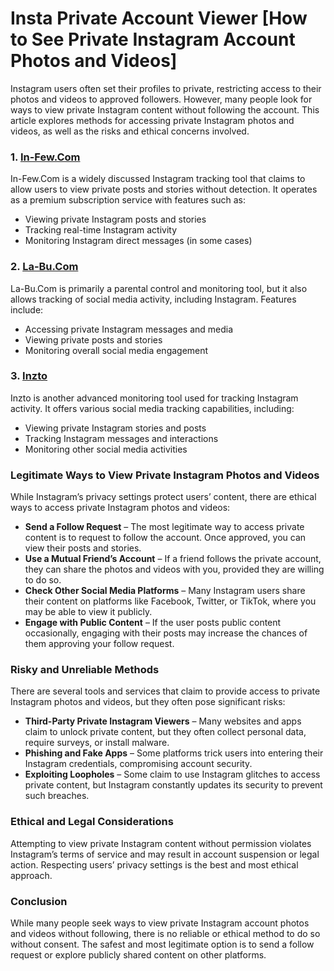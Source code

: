 # **Insta Private Account Viewer [How to See Private Instagram Account Photos and Videos]**

Instagram users often set their profiles to private, restricting access to their photos and videos to approved followers. However, many people look for ways to view private Instagram content without following the account. This article explores methods for accessing private Instagram photos and videos, as well as the risks and ethical concerns involved.
### 1. **[In-Few.Com](https://in-few.com/)**
In-Few.Com is a widely discussed Instagram tracking tool that claims to allow users to view private posts and stories without detection. It operates as a premium subscription service with features such as:
- Viewing private Instagram posts and stories
- Tracking real-time Instagram activity
- Monitoring Instagram direct messages (in some cases)

### 2. **[La-Bu.Com](https://la-bu.com/)**
La-Bu.Com is primarily a parental control and monitoring tool, but it also allows tracking of social media activity, including Instagram. Features include:
- Accessing private Instagram messages and media
- Viewing private posts and stories
- Monitoring overall social media engagement

### 3. **[Inzto](https://inzto.com/)**
Inzto is another advanced monitoring tool used for tracking Instagram activity. It offers various social media tracking capabilities, including:
- Viewing private Instagram stories and posts
- Tracking Instagram messages and interactions
- Monitoring other social media activities


### Legitimate Ways to View Private Instagram Photos and Videos

While Instagram’s privacy settings protect users’ content, there are ethical ways to access private Instagram photos and videos:

- **Send a Follow Request** – The most legitimate way to access private content is to request to follow the account. Once approved, you can view their posts and stories.
- **Use a Mutual Friend’s Account** – If a friend follows the private account, they can share the photos and videos with you, provided they are willing to do so.
- **Check Other Social Media Platforms** – Many Instagram users share their content on platforms like Facebook, Twitter, or TikTok, where you may be able to view it publicly.
- **Engage with Public Content** – If the user posts public content occasionally, engaging with their posts may increase the chances of them approving your follow request.

### Risky and Unreliable Methods

There are several tools and services that claim to provide access to private Instagram photos and videos, but they often pose significant risks:

- **Third-Party Private Instagram Viewers** – Many websites and apps claim to unlock private content, but they often collect personal data, require surveys, or install malware.
- **Phishing and Fake Apps** – Some platforms trick users into entering their Instagram credentials, compromising account security.
- **Exploiting Loopholes** – Some claim to use Instagram glitches to access private content, but Instagram constantly updates its security to prevent such breaches.

### Ethical and Legal Considerations

Attempting to view private Instagram content without permission violates Instagram’s terms of service and may result in account suspension or legal action. Respecting users’ privacy settings is the best and most ethical approach.

### Conclusion

While many people seek ways to view private Instagram account photos and videos without following, there is no reliable or ethical method to do so without consent. The safest and most legitimate option is to send a follow request or explore publicly shared content on other platforms.

